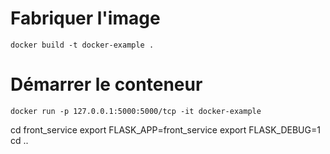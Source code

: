 # Fabriquer l'image
```
docker build -t docker-example .
```

# Démarrer le conteneur
```
docker run -p 127.0.0.1:5000:5000/tcp -it docker-example
```

 cd front_service 
export FLASK_APP=front_service
export FLASK_DEBUG=1          
cd ..
